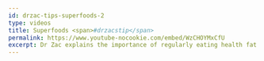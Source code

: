 ```yaml
---
id: drzac-tips-superfoods-2
type: videos
title: Superfoods <span>#drzacstip</span>
permalink: https://www.youtube-nocookie.com/embed/WzCHOYMxCfU
excerpt: Dr Zac explains the importance of regularly eating health fat.
---
```

